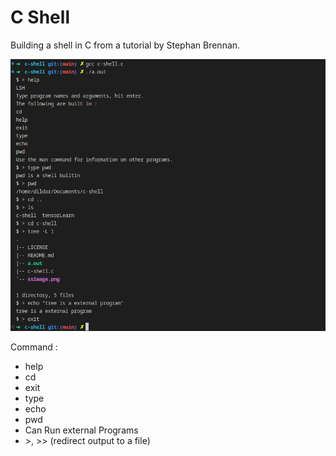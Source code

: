 # C Shell

Building a shell in C from a tutorial by Stephan Brennan.

![](image.png)

Command :
 - help
 - cd
 - exit
 - type 
 - echo
 - pwd
 - Can Run external Programs
 - \>, >> (redirect output to a file)
